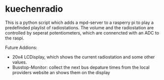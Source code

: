 # kuechenradio

This is a python script which adds a mpd-server to a rasperry pi to play a predefinded playlist of radiostations.
The volume and the radiostation are controlled by seperat potentiometers, which are connencted with an ADC to the raspi.

Future Addions:
- 20x4 LCDisplay, which shows the current radiostation and some other values.
- Busstop-Monitor: collect the next bus depature times from the local providers website an shows them on the display
